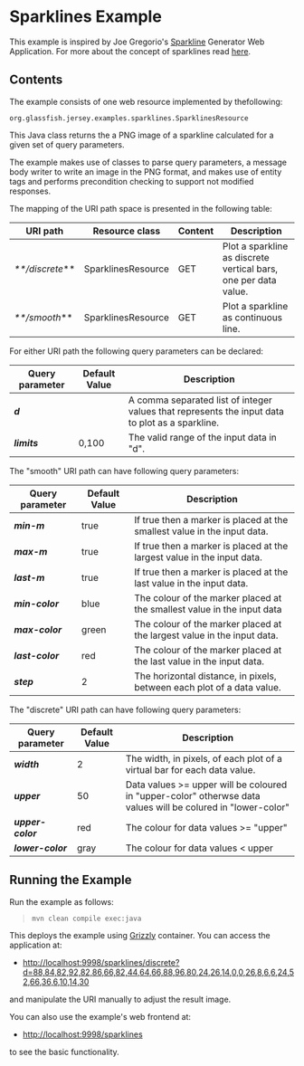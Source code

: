 <!--

    DO NOT ALTER OR REMOVE COPYRIGHT NOTICES OR THIS HEADER.

    Copyright (c) 2015-2017 Oracle and/or its affiliates. All rights reserved.

    The contents of this file are subject to the terms of either the GNU
    General Public License Version 2 only ("GPL") or the Common Development
    and Distribution License("CDDL") (collectively, the "License").  You
    may not use this file except in compliance with the License.  You can
    obtain a copy of the License at
    https://oss.oracle.com/licenses/CDDL+GPL-1.1
    or LICENSE.txt.  See the License for the specific
    language governing permissions and limitations under the License.

    When distributing the software, include this License Header Notice in each
    file and include the License file at LICENSE.txt.

    GPL Classpath Exception:
    Oracle designates this particular file as subject to the "Classpath"
    exception as provided by Oracle in the GPL Version 2 section of the License
    file that accompanied this code.

    Modifications:
    If applicable, add the following below the License Header, with the fields
    enclosed by brackets [] replaced by your own identifying information:
    "Portions Copyright [year] [name of copyright owner]"

    Contributor(s):
    If you wish your version of this file to be governed by only the CDDL or
    only the GPL Version 2, indicate your decision by adding "[Contributor]
    elects to include this software in this distribution under the [CDDL or GPL
    Version 2] license."  If you don't indicate a single choice of license, a
    recipient has the option to distribute your version of this file under
    either the CDDL, the GPL Version 2 or to extend the choice of license to
    its licensees as provided above.  However, if you add GPL Version 2 code
    and therefore, elected the GPL Version 2 license, then the option applies
    only if the new code is made subject to such option by the copyright
    holder.

-->

Sparklines Example
==================

This example is inspired by Joe Gregorio's [Sparkline](http://bitworking.org/projects/sparklines/) Generator Web
Application. For more about the concept of sparklines read [here](http://en.wikipedia.org/wiki/Sparkline).

Contents
--------

The example consists of one web resource implemented by thefollowing:

`org.glassfish.jersey.examples.sparklines.SparklinesResource`

This Java class returns the a PNG image of a sparkline calculated
for a given set of query parameters.

The example makes use of classes to parse query parameters, a message
body writer to write an image in the PNG format, and makes use of entity
tags and performs precondition checking to support not modified
responses.

The mapping of the URI path space is presented in the following table:

URI path          | Resource class       | Content   | Description
----------------- | -------------------- | --------- | -----------------------------------------------------------------
_**/discrete_**   | SparklinesResource   | GET       | Plot a sparkline as discrete vertical bars, one per data value.
_**/smooth_**     | SparklinesResource   | GET       | Plot a sparkline as continuous line.

For either URI path the following query parameters can be declared:

Query parameter       | Default Value   | Description
--------------------- | --------------- | -------------------------------------------------------------------------------------------------
**_d_**               |                 | A comma separated list of integer values that represents the input data to plot as a sparkline.
**_limits_**          | 0,100           | The valid range of the input data in "d".

The "smooth" URI path can have following query parameters:

Query parameter       | Default Value   | Description
--------------------- | --------------- | --------------------------------------------------------------------------
**_min-m_**           | true            | If true then a marker is placed at the smallest value in the input data.
**_max-m_**           | true            | If true then a marker is placed at the largest value in the input data.
**_last-m_**          | true            | If true then a marker is placed at the last value in the input data.
**_min-color_**       | blue            | The colour of the marker placed at the smallest value in the input data
**_max-color_**       | green           | The colour of the marker placed at the largest value in the input data.
**_last-color_**      | red             | The colour of the marker placed at the last value in the input data.
**_step_**            | 2               | The horizontal distance, in pixels, between each plot of a data value.

The "discrete" URI path can have following query parameters:

Query parameter       | Default Value   | Description
--------------------- | --------------- | -----------------------------------------------------------------------------------------------------------------
**_width_**           | 2               | The width, in pixels, of each plot of a virtual bar for each data value.
**_upper_**           | 50              | Data values &gt;= upper will be coloured in "upper-color" otherwse data values will be colured in "lower-color"
**_upper-color_**     | red             | The colour for data values &gt;= "upper"
**_lower-color_**     | gray            | The colour for data values &lt; upper

Running the Example
-------------------

Run the example as follows:

>     mvn clean compile exec:java

This deploys the example using [Grizzly](http://grizzly.java.net/) container. You can access the application at:

-   <http://localhost:9998/sparklines/discrete?d=88,84,82,92,82,86,66,82,44,64,66,88,96,80,24,26,14,0,0,26,8,6,6,24,52,66,36,6,10,14,30>

and manipulate the URI manually to adjust the result image.

You can also use the example's web frontend at:

-   <http://localhost:9998/sparklines>

to see the basic functionality.
